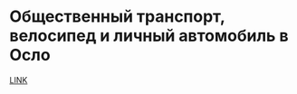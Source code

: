 # Общественный транспорт, велосипед и личный автомобиль в Осло



[LINK](https://varlamov.ru/2263674.html)